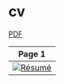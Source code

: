 # cv

[PDF](https://levitskydv.github.io/cv/cv.pdf)

| Page 1 |
|:---:|
| [![Résumé](https://levitskydv.github.io/cv/cv.png)](https://levitskydv.github.io/cv/cv.pdf)  |
